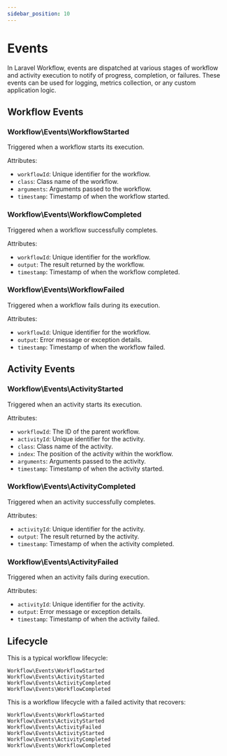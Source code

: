 ```yaml
---
sidebar_position: 10
---
```


# Events

In Laravel Workflow, events are dispatched at various stages of workflow and activity execution to notify of progress, completion, or failures. These events can be used for logging, metrics collection, or any custom application logic.

## Workflow Events

### Workflow\Events\WorkflowStarted

Triggered when a workflow starts its execution.

Attributes:
- `workflowId`: Unique identifier for the workflow.
- `class`: Class name of the workflow.
- `arguments`: Arguments passed to the workflow.
- `timestamp`: Timestamp of when the workflow started.

### Workflow\Events\WorkflowCompleted

Triggered when a workflow successfully completes.

Attributes:
- `workflowId`: Unique identifier for the workflow.
- `output`: The result returned by the workflow.
- `timestamp`: Timestamp of when the workflow completed.

### Workflow\Events\WorkflowFailed

Triggered when a workflow fails during its execution.

Attributes:
- `workflowId`: Unique identifier for the workflow.
- `output`: Error message or exception details.
- `timestamp`: Timestamp of when the workflow failed.

## Activity Events

### Workflow\Events\ActivityStarted

Triggered when an activity starts its execution.

Attributes:
- `workflowId`: The ID of the parent workflow.
- `activityId`: Unique identifier for the activity.
- `class`: Class name of the activity.
- `index`: The position of the activity within the workflow.
- `arguments`: Arguments passed to the activity.
- `timestamp`: Timestamp of when the activity started.

### Workflow\Events\ActivityCompleted

Triggered when an activity successfully completes.

Attributes:
- `activityId`: Unique identifier for the activity.
- `output`: The result returned by the activity.
- `timestamp`: Timestamp of when the activity completed.

### Workflow\Events\ActivityFailed

Triggered when an activity fails during execution.

Attributes:
- `activityId`: Unique identifier for the activity.
- `output`: Error message or exception details.
- `timestamp`: Timestamp of when the activity failed.

## Lifecycle

This is a typical workflow lifecycle:

```
Workflow\Events\WorkflowStarted
Workflow\Events\ActivityStarted
Workflow\Events\ActivityCompleted
Workflow\Events\WorkflowCompleted
```

This is a workflow lifecycle with a failed activity that recovers:

```
Workflow\Events\WorkflowStarted
Workflow\Events\ActivityStarted
Workflow\Events\ActivityFailed
Workflow\Events\ActivityStarted
Workflow\Events\ActivityCompleted
Workflow\Events\WorkflowCompleted
```


